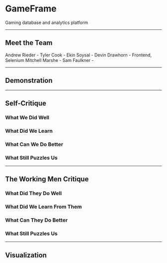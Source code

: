 # GameFrame

Gaming database and analytics platform

---

## Meet the Team

Andrew Rieder - 
Tyler Cook - 
Ekin Soysal - 
Devin Drawhorn - Frontend, Selenium
Mitchell Marshe - 
Sam Faulkner - 

---

## Demonstration

---

## Self-Critique

### What We Did Well

### What Did We Learn

### What Can We Do Better

### What Still Puzzles Us

---

## The Working Men Critique

### What Did They Do Well

### What Did We Learn From Them

### What Can They Do Better

### What Still Puzzles Us

---

## Visualization